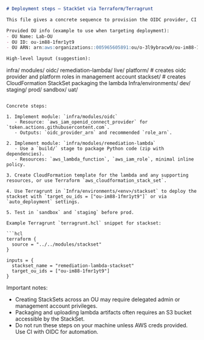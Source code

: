 ```markdown
# Deployment steps — StackSet via Terraform/Terragrunt

This file gives a concrete sequence to provision the OIDC provider, CI roles, and deploy a remediation Lambda as a CloudFormation StackSet using Terraform + Terragrunt. It assumes you have AWS CLI configured for the management account with permissions to create StackSets and assume roles.

Provided OU info (example to use when targeting deployment):
- OU Name: Lab-OU
- OU ID: ou-im88-1fmr1yt9
- OU ARN: arn:aws:organizations::005965605891:ou/o-3l9ybracw9/ou-im88-1fmr1yt9

High-level layout (suggestion):

```
infra/
  modules/
    oidc/
    remediation-lambda/
  live/
    platform/   # creates oidc provider and platform roles in management account
    stackset/    # creates CloudFormation StackSet packaging the lambda
Infra/environments/
  dev/
  staging/
  prod/
  sandbox/
  uat/
```

Concrete steps:

1. Implement module: `infra/modules/oidc`
   - Resource: `aws_iam_openid_connect_provider` for `token.actions.githubusercontent.com`.
   - Outputs: `oidc_provider_arn` and recommended `role_arn`.

2. Implement module: `infra/modules/remediation-lambda`
   - Use a `build/` stage to package Python code (zip with dependencies).
   - Resources: `aws_lambda_function`, `aws_iam_role`, minimal inline policy.

3. Create CloudFormation template for the lambda and any supporting resources, or use Terraform `aws_cloudformation_stack_set`.

4. Use Terragrunt in `Infra/environments/<env>/stackset` to deploy the stackset with `target_ou_ids = ["ou-im88-1fmr1yt9"]` or via `auto_deployment` settings.

5. Test in `sandbox` and `staging` before prod.

Example Terragrunt `terragrunt.hcl` snippet for stackset:

```hcl
terraform {
  source = "../../modules/stackset"
}

inputs = {
  stackset_name = "remediation-lambda-stackset"
  target_ou_ids = ["ou-im88-1fmr1yt9"]
}
```

Important notes:
- Creating StackSets across an OU may require delegated admin or management account privileges.
- Packaging and uploading lambda artifacts often requires an S3 bucket accessible by the StackSet.
- Do not run these steps on your machine unless AWS creds provided. Use CI with OIDC for automation.

```
